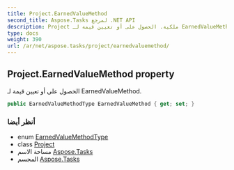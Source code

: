 ```yaml
---
title: Project.EarnedValueMethod
second_title: Aspose.Tasks لمرجع .NET API
description: Project ملكية. الحصول على أو تعيين قيمة لـ EarnedValueMethod.
type: docs
weight: 390
url: /ar/net/aspose.tasks/project/earnedvaluemethod/
---
```

## Project.EarnedValueMethod property

الحصول على أو تعيين قيمة لـ EarnedValueMethod.

```csharp
public EarnedValueMethodType EarnedValueMethod { get; set; }
```

### أنظر أيضا

* enum [EarnedValueMethodType](../../earnedvaluemethodtype/)
* class [Project](../)
* مساحة الاسم [Aspose.Tasks](../../project/)
* المجسم [Aspose.Tasks](../../../)


